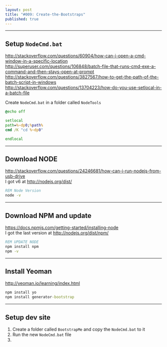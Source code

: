 ```yaml
---
layout: post
title: "#009: Create-the-Bootstraps"
published: true
---
```


---------------------------------------------
Setup `NodeCmd.bat`
---------------------------------------------

<http://stackoverflow.com/questions/60904/how-can-i-open-a-cmd-window-in-a-specific-location>  
<http://superuser.com/questions/106848/batch-file-that-runs-cmd-exe-a-command-and-then-stays-open-at-prompt>  
<http://stackoverflow.com/questions/3827567/how-to-get-the-path-of-the-batch-script-in-windows>  
<http://stackoverflow.com/questions/13704223/how-do-you-use-setlocal-in-a-batch-file>  

Create `NodeCmd.bat` in a folder called `NodeTools`

```bat
@echo off

setlocal
path=%~dp0;%path%
cmd /K "cd %~dp0"

endlocal
```

---------------------------------------------
Download NODE
---------------------------------------------

<http://stackoverflow.com/questions/24246681/how-can-i-run-nodejs-from-usb-drive>  
I got v6 at <http://nodejs.org/dist/>

```bat
REM Node Version
node -v
```

---------------------------------------------
Download NPM and update
---------------------------------------------

<https://docs.npmjs.com/getting-started/installing-node>  
I got the last version at <http://nodejs.org/dist/npm/>

```bat
REM UPDATE NODE
npm install npm
npm -v
```

---------------------------------------------
Install Yeoman
---------------------------------------------

<http://yeoman.io/learning/index.html>

```bat
npm install yo
npm install generator-bootstrap
```

---------------------------------------------
Setup dev site
---------------------------------------------

01. Create a folder called `BootstrapMe` and copy the `NodeCmd.bat` to it
02. Run the new `NodeCmd.bat` file
03. 

